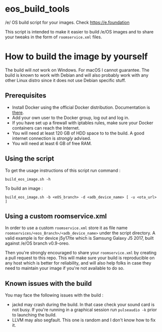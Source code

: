 # eos_build_tools
/e/ OS build script for your images. Check https://e.foundation

This script is intended to make it easier to build /e/OS images and to share your tweaks in the form of ```roomservice.xml``` files.

# How to build the image by yourself

The build will *not* work on Windows. For macOS I cannot guarantee. The build is known to work with Debian and will also probably work with any other Linux distro since it does not use Debian specific stuff.

## Prerequisites

* Install Docker using the official Docker distribution. Documentation is <a href="https://docs.docker.com/engine/install/">there</a>.
* Add your own user to the Docker group, log out and log in.
* If you have set up a firewall with iptables rules, make sure your Docker containers can reach the Internet.
* You will need at least 120 GB of HDD space to to the build. A good internet connection is *strongly* advised.
* You will need at least 6 GB of free RAM.

## Using the script

To get the usage instructions of this script run command :

    build_eos_image.sh -h

To build an image :

    build_eos_image.sh -b <eOS_branch> -d <adb_device_name> [ -u <ota_url> ]

## Using a custom roomservice.xml

In order to use a custom ```roomservice.xml``` store it as file name ```roomservices/<eos_Branch>/<adb_device_name>``` under the script directory. A valid example is for device j5y17lte which is Samsung Galaxy J5 2017, built against /e/OS branch v0.9-oreo.

Then you're strongly encouraged to share your ```roomservice.xml``` by creating a pull request to this repo. This will make sure your build is reproducible on any host which is better for reliability, and will also help folks in case they need to maintain your image if you're not available to do so.

## Known issues with the build

You may face the following issues with the build :

* jackd may crash during the build. In that case check your sound card is not busy. If you're running in a graphical session run ```pulseaudio -k``` prior to launching the build.
* LLVM may also segfault. This one is random and I don't know how to fix it.
